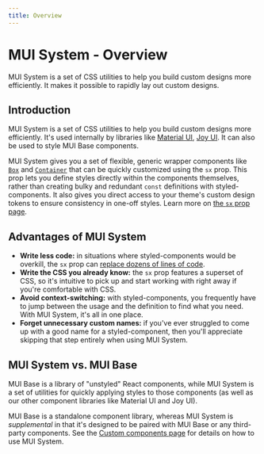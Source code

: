 ```yaml
---
title: Overview
---
```


# MUI System - Overview

<p class="description">MUI System is a set of CSS utilities to help you build custom designs more efficiently. It makes it possible to rapidly lay out custom designs.</p>

## Introduction

MUI System is a set of CSS utilities to help you build custom designs more efficiently.
It's used internally by libraries like [Material UI](/material-ui/), [Joy UI](/joy-ui/getting-started/).
It can also be used to style MUI Base components.

MUI System gives you a set of flexible, generic wrapper components like [`Box`](/system/react-box/) and [`Container`](/system/react-container/) that can be quickly customized using the `sx` prop.
This prop lets you define styles directly within the components themselves, rather than creating bulky and redundant `const` definitions with styled-components.
It also gives you direct access to your theme's custom design tokens to ensure consistency in one-off styles.
Learn more on [the `sx` prop page](/system/getting-started/the-sx-prop/).

## Advantages of MUI System

- **Write less code:** in situations where styled-components would be overkill, the `sx` prop can [replace dozens of lines of code](/system/getting-started/usage/#why-use-mui-system).
- **Write the CSS you already know:** the `sx` prop features a superset of CSS, so it's intuitive to pick up and start working with right away if you're comfortable with CSS.
- **Avoid context-switching:** with styled-components, you frequently have to jump between the usage and the definition to find what you need. With MUI System, it's all in one place.
- **Forget unnecessary custom names:** if you've ever struggled to come up with a good name for a styled-component, then you'll appreciate skipping that step entirely when using MUI System.

## MUI System vs. MUI Base

MUI Base is a library of "unstyled" React components, while MUI System is a set of utilities for quickly applying styles to those components (as well as our other component libraries like Material UI and Joy UI).

MUI Base is a standalone component library, whereas MUI System is _supplemental_ in that it's designed to be paired with MUI Base or any third-party components.
See the [Custom components page](/system/getting-started/custom-components/) for details on how to use MUI System.
